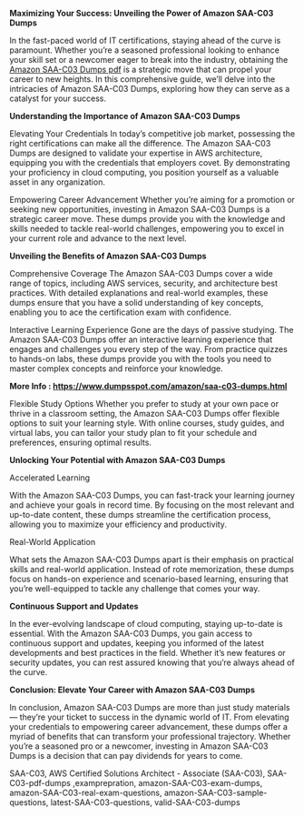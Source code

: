 **Maximizing Your Success: Unveiling the Power of Amazon SAA-C03 Dumps**


In the fast-paced world of IT certifications, staying ahead of the curve is paramount. Whether you’re a seasoned professional looking to enhance your skill set or a newcomer eager to break into the industry, obtaining the [Amazon SAA-C03 Dumps pdf](https://www.dumpsspot.com/amazon/saa-c03-dumps.html) is a strategic move that can propel your career to new heights. In this comprehensive guide, we’ll delve into the intricacies of Amazon SAA-C03 Dumps, exploring how they can serve as a catalyst for your success.

**Understanding the Importance of Amazon SAA-C03 Dumps**

Elevating Your Credentials
In today’s competitive job market, possessing the right certifications can make all the difference. The Amazon SAA-C03 Dumps are designed to validate your expertise in AWS architecture, equipping you with the credentials that employers covet. By demonstrating your proficiency in cloud computing, you position yourself as a valuable asset in any organization.

Empowering Career Advancement
Whether you’re aiming for a promotion or seeking new opportunities, investing in Amazon SAA-C03 Dumps is a strategic career move. These dumps provide you with the knowledge and skills needed to tackle real-world challenges, empowering you to excel in your current role and advance to the next level.

**Unveiling the Benefits of Amazon SAA-C03 Dumps**

Comprehensive Coverage
The Amazon SAA-C03 Dumps cover a wide range of topics, including AWS services, security, and architecture best practices. With detailed explanations and real-world examples, these dumps ensure that you have a solid understanding of key concepts, enabling you to ace the certification exam with confidence.

Interactive Learning Experience
Gone are the days of passive studying. The Amazon SAA-C03 Dumps offer an interactive learning experience that engages and challenges you every step of the way. From practice quizzes to hands-on labs, these dumps provide you with the tools you need to master complex concepts and reinforce your knowledge.

**More Info : https://www.dumpsspot.com/amazon/saa-c03-dumps.html**

Flexible Study Options
Whether you prefer to study at your own pace or thrive in a classroom setting, the Amazon SAA-C03 Dumps offer flexible options to suit your learning style. With online courses, study guides, and virtual labs, you can tailor your study plan to fit your schedule and preferences, ensuring optimal results.

**Unlocking Your Potential with Amazon SAA-C03 Dumps**

Accelerated Learning

With the Amazon SAA-C03 Dumps, you can fast-track your learning journey and achieve your goals in record time. By focusing on the most relevant and up-to-date content, these dumps streamline the certification process, allowing you to maximize your efficiency and productivity.

Real-World Application

What sets the Amazon SAA-C03 Dumps apart is their emphasis on practical skills and real-world application. Instead of rote memorization, these dumps focus on hands-on experience and scenario-based learning, ensuring that you’re well-equipped to tackle any challenge that comes your way.

**Continuous Support and Updates**

In the ever-evolving landscape of cloud computing, staying up-to-date is essential. With the Amazon SAA-C03 Dumps, you gain access to continuous support and updates, keeping you informed of the latest developments and best practices in the field. Whether it’s new features or security updates, you can rest assured knowing that you’re always ahead of the curve.

**Conclusion: Elevate Your Career with Amazon SAA-C03 Dumps**

In conclusion, Amazon SAA-C03 Dumps are more than just study materials — they’re your ticket to success in the dynamic world of IT. From elevating your credentials to empowering career advancement, these dumps offer a myriad of benefits that can transform your professional trajectory. Whether you’re a seasoned pro or a newcomer, investing in Amazon SAA-C03 Dumps is a decision that can pay dividends for years to come.

SAA-C03, AWS Certified Solutions Architect - Associate (SAA-C03), SAA-C03-pdf-dumps ,examprepration, amazon-SAA-C03-exam-dumps, amazon-SAA-C03-real-exam-questions, amazon-SAA-C03-sample-questions, latest-SAA-C03-questions, valid-SAA-C03-dumps
